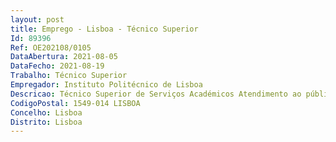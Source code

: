 ```yaml
--- 
layout: post
title: Emprego - Lisboa - Técnico Superior
Id: 89396
Ref: OE202108/0105
DataAbertura: 2021-08-05
DataFecho: 2021-08-19
Trabalho: Técnico Superior
Empregador: Instituto Politécnico de Lisboa
Descricao: Técnico Superior de Serviços Académicos Atendimento ao público (estudantes, candidatos, docentes)  Prestar informações sobre as condições de ingresso, frequência, inscrição, matrícula e frequência dos cursos em funcionamento na ESCS  Emitir certidões de frequência, declarações, certidões relativas aos graus académicos e ou diplomas e suplementos ao diploma conferidos pela ESCS IPL  Manter atualizado o arquivo da atividade académica, assim como dos restantes processos e procedimentos  Organizar e acompanhar os diferentes concursos de acesso  Organização e lançamento dos processos de creditação  Carregamento dos programas que servem de apoio à atividade escolar (alunos, docentes, horários, sumários)  Manutenção, alimentação e gestão da base de dados dos alumni, contribuindo para uma ágil comunicação entre a ESCS e os ex alunos  Fomentar o atendimento personalizado aos ex alunos, quer pessoalmente, quer via telefone ou email, para os diversos assuntos da área de atuação do Gabinete Alumni  Quaisquer outras tarefas para que seja solicitada relacionadas com os Serviços Académicos.
CodigoPostal: 1549-014 LISBOA
Concelho: Lisboa
Distrito: Lisboa
--- 
```

